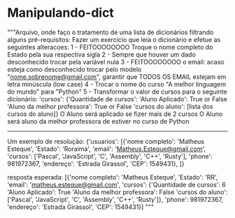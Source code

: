 # Manipulando-dict
"""Arquivo, onde faço o tratamento de uma lista de dicionários filtrando alguns pré-requisitos:
Fazer um exercício que leia o dicionário e efetue as seguintes alteracoes:
1 - FEITOOOOOOOO Troque o nome completo do Estado pela sua respectiva sigla
2 - Sempre que houver um dado desconhecido trocar pela variável nula
3 - FEITOOOOOOOO o email: acaso esteja como desconhecido trocar pelo modelo "nome.sobrenome@gmail.com", garantir que TODOS
OS EMAIL estejam em letra minúscula (low case)
4 - Trocar o nome do curso "A melhor linguagem do mundo" para "Python"
5 - Transformar o valor de cursos para o seguinte dicionário:
'cursos': {'Quantidade de cursos':
'Aluno Aplicado': True or False
'Aluno da melhor professora': True or False
'cursos do aluno': [lista dos cursos do aluno]}
O Aluno será aplicado se fizer mais de 2 cursos
O Aluno será aluno da melhor professora de estiver no curso de Python
*********************************************
Um exemplo de resolução:
{'usuarios': [{'nome completo': 'Matheus Esteque',
'Estado': 'Roraima',
'email': 'Matheus.Esteque@gmail.com',
'cursos': ['Pascal', 'JavaScript', 'C', 'Assembly', 'C++', 'Rusty'],
'phone': 981972367,
'endereço': 'Estrada Girassol',
'CEP': 1549431}, ]}

resposta esperada:
[{'nome completo': 'Matheus Esteque',
'Estado': 'RR',
'email': 'matheus.esteque@gmail.com',
'cursos': {'Quantidade de cursos': 6
'Aluno Aplicado': True
'Aluno da melhor professora': False
'cursos do aluno': ['Pascal', 'JavaScript', 'C', 'Assembly', 'C++', 'Rusty']},
'phone': 981972367,
'endereço': 'Estrada Girassol',
'CEP': 1549431}]
"""
